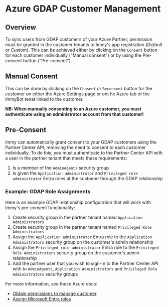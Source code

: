 # Azure GDAP Customer Management

## Overview
To sync users from GDAP customers of your Azure Partner, permission must be granted in the customer
tenants to Immy's app registration (_Default_ or _Custom_). This can be achieved either by clicking
on the `Consent` button for each customer individually ("Manual consent") or by using the
Pre-consent button ("Pre-consent").

## Manual Consent

This can be done by clicking on the `Consent` or `Reconsent` button for the customer on either the
Azure Settings page or ont he Azure tab of the ImmyBot tenat linked to the customer.

**NB: When manually consenting to an Azure customer, you must authenticate using an administrator account from that customer!**

## Pre-Consent

Immy can automatically grant consent to your GDAP customers using the Partner Center API, removing
the need to consent to each customer individually. To do this, you must authenticate to the Partner
Center API with a user in the partner tenant that meets these requirements:
1. Is a member of the `AdminAgents` security group
2. Is given the `Application administrator` and `Privileged role administrator` Entra roles at the customer through the GDAP relationship

### Example: GDAP Role Assignments

Here is an example GDAP relationship configuration that will work with Immy's pre-consent functionality:

1. Create security group in the partner tenant named `Application Administrators`
2. Create security group in the partner tenant named `Privileged Role Administrators`
3. Assign the `Application administrator` Entra role to the `Application Administrators` security group on the customer's admin relationship
4. Assign the `Privileged role administrator` Entra role to the `Privileged Role Administrators` security group on the customer's admin relationship
5. Add the partner user that you wish to sign-in to the Partner Center API with to  `AdminAgents`, `Application Administrators` and `Privileged Role Administrators` security groups

For more information, see these Azure docs:
- [Obtain permissions to manage customer](https://learn.microsoft.com/en-us/partner-center/gdap-obtain-admin-permissions-to-manage-customer)
- [Assign Microsoft Entra roles](https://learn.microsoft.com/en-us/partner-center/gdap-assign-microsoft-entra-roles)
